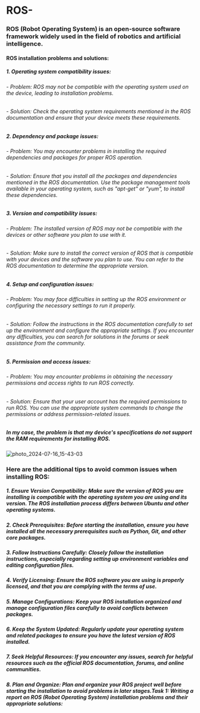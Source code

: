 # ROS-
### ROS (Robot Operating System) is an open-source software framework widely used in the field of robotics and artificial intelligence.

#### ROS installation problems and solutions:

##### 1. Operating system compatibility issues:
######   - Problem: ROS may not be compatible with the operating system used on the device, leading to installation problems.
######   - Solution: Check the operating system requirements mentioned in the ROS documentation and ensure that your device meets these requirements.

##### 2. Dependency and package issues:
######   - Problem: You may encounter problems in installing the required dependencies and packages for proper ROS operation.
######   - Solution: Ensure that you install all the packages and dependencies mentioned in the ROS documentation. Use the package management tools available in your operating system, such as "apt-get" or "yum", to install these dependencies.

##### 3. Version and compatibility issues:
######   - Problem: The installed version of ROS may not be compatible with the devices or other software you plan to use with it.
######   - Solution: Make sure to install the correct version of ROS that is compatible with your devices and the software you plan to use. You can refer to the ROS documentation to determine the appropriate version.

##### 4. Setup and configuration issues:
######   - Problem: You may face difficulties in setting up the ROS environment or configuring the necessary settings to run it properly.
######   - Solution: Follow the instructions in the ROS documentation carefully to set up the environment and configure the appropriate settings. If you encounter any difficulties, you can search for solutions in the forums or seek assistance from the community.

##### 5. Permission and access issues:
######   - Problem: You may encounter problems in obtaining the necessary permissions and access rights to run ROS correctly.
######   - Solution: Ensure that your user account has the required permissions to run ROS. You can use the appropriate system commands to change the permissions or address permission-related issues.

##### In my case, the problem is that my device's specifications do not support the RAM requirements for installing ROS.
![photo_2024-07-16_15-43-03](https://github.com/user-attachments/assets/79fcdea0-76da-4c31-b054-a2d204f564cf)


### Here are the additional tips to avoid common issues when installing ROS:

##### 1. Ensure Version Compatibility: Make sure the version of ROS you are installing is compatible with the operating system you are using and its version. The ROS installation process differs between Ubuntu and other operating systems.

##### 2. Check Prerequisites: Before starting the installation, ensure you have installed all the necessary prerequisites such as Python, Git, and other core packages.

##### 3. Follow Instructions Carefully: Closely follow the installation instructions, especially regarding setting up environment variables and editing configuration files.

##### 4. Verify Licensing: Ensure the ROS software you are using is properly licensed, and that you are complying with the terms of use.

##### 5. Manage Configurations: Keep your ROS installation organized and manage configuration files carefully to avoid conflicts between packages.

##### 6. Keep the System Updated: Regularly update your operating system and related packages to ensure you have the latest version of ROS installed.

##### 7. Seek Helpful Resources: If you encounter any issues, search for helpful resources such as the official ROS documentation, forums, and online communities.

##### 8. Plan and Organize: Plan and organize your ROS project well before starting the installation to avoid problems in later stages.Task 1: Writing a report on ROS (Robot Operating System) installation problems and their appropriate solutions:
